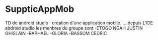 # SuppticAppMob
TD de android studio : creation d'une application mobile......depuis L'IDE abdroid studio
les menbres du groupe sont
-ETOGO NGAH JUSTIN GHISLAIN
-RAPHAEL
-GLORIA
-BASSOM CEDRIC
